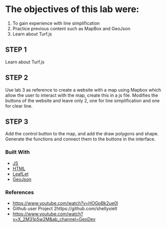 # The objectives of this lab were:
1. To gain experience with line simplification
2. Practice previous content such as MapBox and GeoJson
3. Learn about Turf.js

## STEP 1
Learn about Turf.js

## STEP 2
Use lab 3 as reference to create a website with a map using Mapbox which allow the user to interact with the map, create this in a js file.
Modifies the buttons of the website and leave only 2, one for line simplification and one for clear line.


## STEP 3
Add the control button to the map, and add the draw polygons and shape. Generate the functions and connect them to the buttons in the interface.



### Built With
* [JS](BackEnd)
* [HTML](FrontEnd)
* [LeafLet](https://leafletjs.com/)
* [GeoJson](https://geojson.org)




### References
* https://www.youtube.com/watch?v=HOGpBk2ue0I
* Github user Project 2https://github.com/shellyxielt
* https://www.youtube.com/watch?v=X_2M31p5w2M&ab_channel=GeoDev